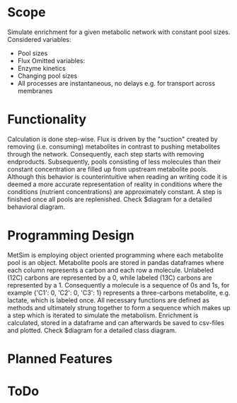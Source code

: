 Scope
=====

Simulate enrichment for a given metabolic network with constant pool sizes.
Considered variables:
- Pool sizes
- Flux
Omitted variables:
- Enzyme kinetics
- Changing pool sizes
- All processes are instantaneous, no delays e.g. for transport across membranes


Functionality
=============

Calculation is done step-wise.
Flux is driven by the "suction" created by removing (i.e. consuming) metabolites in contrast to pushing metabolites through the network.
Consequently, each step starts with removing endproducts.
Subsequently, pools consisting of less molecules than their constant concentration are filled up from upstream metabolite pools.
Although this behavior is counterintuitive when reading an writing code it is deemed a more accurate representation of reality in conditions where the conditions (nutrient concentrations) are approximately constant.
A step is finished once all pools are replenished.
Check $diagram for a detailed behavioral diagram.


Programming Design
==================

MetSim is employing object oriented programming where each metabolite pool is an object.
Metabolite pools are stored in pandas dataframes where each column represents a carbon and each row a molecule.
Unlabeled (12C) carbons are represented by a 0, while labeled (13C) carbons are represented by a 1.
Consequently a molecule is a sequence of 0s and 1s, for example {'C1': 0, 'C2': 0, 'C3': 1} represents a three-carbons metabolite, e.g. lactate, which is labeled once.
All necessary functions are defined as methods and ultimately strung together to form a sequence which makes up a step which is iterated to simulate the metabolism.
Enrichment is calculated, stored in a dataframe and can afterwards be saved to csv-files and plotted.
Check $diagram for a detailed class diagram.


Planned Features
================




ToDo
====


